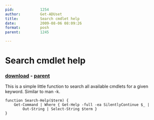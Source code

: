```yaml
---
pid:            1254
author:         Get-ADUset
title:          Search cmdlet help
date:           2009-08-06 08:09:26
format:         posh
parent:         1245

---
```


# Search cmdlet help

### [download](Scripts\1254.ps1) - [parent](Scripts\1245.md)

This is a simple little function to search all available cmdlets for a given keyword. Similar to man -k.

```posh
function Search-Help($term) {
	Get-Command | Where { Get-Help -full -ea SilentlyContinue $_ |
	    Out-String | Select-String $term }
}
```
